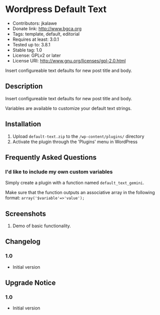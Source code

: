 # Wordpress Default Text
+ Contributors: jkalawe
+ Donate link: http://www.bgca.org
+ Tags: template, default, editorial
+ Requires at least: 3.0.1
+ Tested up to: 3.8.1
+ Stable tag: 1.0
+ License: GPLv2 or later
+ License URI: http://www.gnu.org/licenses/gpl-2.0.html

Insert configureable text defaults for new post title and body.

## Description

Insert configureable text defaults for new post title and body.

Variables are available to customize your default text strings.


## Installation 

1. Upload `default-text.zip` to the `/wp-content/plugins/` directory
1. Activate the plugin through the 'Plugins' menu in WordPress

## Frequently Asked Questions

### I'd like to include my own custom variables

Simply create a plugin with a function named `default_text_gemini`.

Make sure that the function outputs an associative array in the following format:
`array('$variable'=>'value');`

## Screenshots

1. Demo of basic functionality.

## Changelog 

### 1.0
* Initial version

## Upgrade Notice 

### 1.0
* Initial version